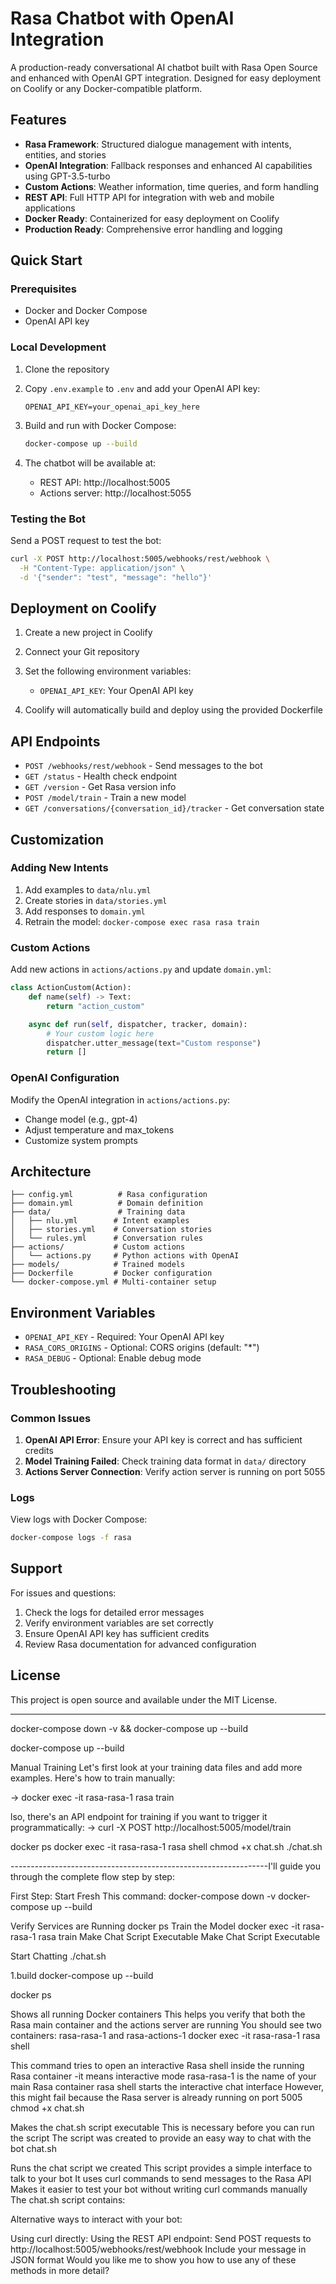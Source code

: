 # Rasa Chatbot with OpenAI Integration

A production-ready conversational AI chatbot built with Rasa Open Source and enhanced with OpenAI GPT integration. Designed for easy deployment on Coolify or any Docker-compatible platform.

## Features

- **Rasa Framework**: Structured dialogue management with intents, entities, and stories
- **OpenAI Integration**: Fallback responses and enhanced AI capabilities using GPT-3.5-turbo
- **Custom Actions**: Weather information, time queries, and form handling
- **REST API**: Full HTTP API for integration with web and mobile applications
- **Docker Ready**: Containerized for easy deployment on Coolify
- **Production Ready**: Comprehensive error handling and logging

## Quick Start

### Prerequisites

- Docker and Docker Compose
- OpenAI API key

### Local Development

1. Clone the repository
2. Copy `.env.example` to `.env` and add your OpenAI API key:
   ```
   OPENAI_API_KEY=your_openai_api_key_here
   ```

3. Build and run with Docker Compose:
   ```bash
   docker-compose up --build
   ```

4. The chatbot will be available at:
   - REST API: http://localhost:5005
   - Actions server: http://localhost:5055

### Testing the Bot

Send a POST request to test the bot:

```bash
curl -X POST http://localhost:5005/webhooks/rest/webhook \
  -H "Content-Type: application/json" \
  -d '{"sender": "test", "message": "hello"}'
```

## Deployment on Coolify

1. Create a new project in Coolify
2. Connect your Git repository
3. Set the following environment variables:
   - `OPENAI_API_KEY`: Your OpenAI API key

4. Coolify will automatically build and deploy using the provided Dockerfile

## API Endpoints

- `POST /webhooks/rest/webhook` - Send messages to the bot
- `GET /status` - Health check endpoint
- `GET /version` - Get Rasa version info
- `POST /model/train` - Train a new model
- `GET /conversations/{conversation_id}/tracker` - Get conversation state

## Customization

### Adding New Intents

1. Add examples to `data/nlu.yml`
2. Create stories in `data/stories.yml`
3. Add responses to `domain.yml`
4. Retrain the model: `docker-compose exec rasa rasa train`

### Custom Actions

Add new actions in `actions/actions.py` and update `domain.yml`:

```python
class ActionCustom(Action):
    def name(self) -> Text:
        return "action_custom"

    async def run(self, dispatcher, tracker, domain):
        # Your custom logic here
        dispatcher.utter_message(text="Custom response")
        return []
```

### OpenAI Configuration

Modify the OpenAI integration in `actions/actions.py`:
- Change model (e.g., gpt-4)
- Adjust temperature and max_tokens
- Customize system prompts

## Architecture

```
├── config.yml          # Rasa configuration
├── domain.yml          # Domain definition
├── data/               # Training data
│   ├── nlu.yml        # Intent examples
│   ├── stories.yml    # Conversation stories
│   └── rules.yml      # Conversation rules
├── actions/           # Custom actions
│   └── actions.py     # Python actions with OpenAI
├── models/            # Trained models
├── Dockerfile         # Docker configuration
└── docker-compose.yml # Multi-container setup
```

## Environment Variables

- `OPENAI_API_KEY` - Required: Your OpenAI API key
- `RASA_CORS_ORIGINS` - Optional: CORS origins (default: "*")
- `RASA_DEBUG` - Optional: Enable debug mode

## Troubleshooting

### Common Issues

1. **OpenAI API Error**: Ensure your API key is correct and has sufficient credits
2. **Model Training Failed**: Check training data format in `data/` directory
3. **Actions Server Connection**: Verify action server is running on port 5055

### Logs

View logs with Docker Compose:
```bash
docker-compose logs -f rasa
```

## Support

For issues and questions:
1. Check the logs for detailed error messages
2. Verify environment variables are set correctly
3. Ensure OpenAI API key has sufficient credits
4. Review Rasa documentation for advanced configuration

## License

This project is open source and available under the MIT License.

------------------------------------------

docker-compose down -v && docker-compose up --build

docker-compose up --build

Manual Training Let's first look at your training data files and add more examples. Here's how to train manually:

-> docker exec -it rasa-rasa-1 rasa train

lso, there's an API endpoint for training if you want to trigger it programmatically:
-> curl -X POST http://localhost:5005/model/train



docker ps
docker exec -it rasa-rasa-1 rasa shell
chmod +x chat.sh
./chat.sh

----------------------------------------------------------------I'll guide you through the complete flow step by step:

First Step: Start Fresh
This command:
docker-compose down -v
docker-compose up --build

Verify Services are Running
docker ps
Train the Model
docker exec -it rasa-rasa-1 rasa train
Make Chat Script Executable
Make Chat Script Executable

Start Chatting
./chat.sh

1.build
docker-compose up --build

docker ps

Shows all running Docker containers
This helps you verify that both the Rasa main container and the actions server are running
You should see two containers: rasa-rasa-1 and rasa-actions-1
docker exec -it rasa-rasa-1 rasa shell

This command tries to open an interactive Rasa shell inside the running Rasa container
-it means interactive mode
rasa-rasa-1 is the name of your main Rasa container
rasa shell starts the interactive chat interface
However, this might fail because the Rasa server is already running on port 5005
chmod +x chat.sh

Makes the chat.sh script executable
This is necessary before you can run the script
The script was created to provide an easy way to chat with the bot
chat.sh

Runs the chat script we created
This script provides a simple interface to talk to your bot
It uses curl commands to send messages to the Rasa API
Makes it easier to test your bot without writing curl commands manually
The chat.sh script contains:

Alternative ways to interact with your bot:

Using curl directly:
Using the REST API endpoint:
Send POST requests to http://localhost:5005/webhooks/rest/webhook
Include your message in JSON format
Would you like me to show you how to use any of these methods in more detail?
